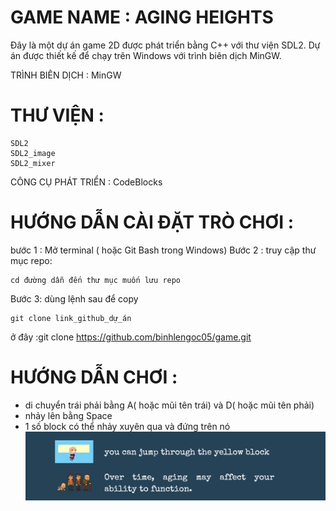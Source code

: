 #  GAME NAME : AGING HEIGHTS
Đây là một dự án game 2D được phát triển bằng C++ với thư viện SDL2. Dự án được thiết kế để chạy trên Windows với trình biên dịch MinGW.

TRÌNH BIÊN DỊCH : MinGW

# THƯ VIỆN :
```bass
SDL2
SDL2_image
SDL2_mixer
```
CÔNG CỤ PHÁT TRIỂN : CodeBlocks
# HƯỚNG DẪN CÀI ĐẶT TRÒ CHƠI :
bước 1 : Mở terminal ( hoặc Git Bash trong Windows)
Bước 2 : truy cập thư mục repo:
```bass
cd đường dẫn đến thư mục muốn lưu repo
```
Bước 3: dùng lệnh sau để copy
```bass
git clone link_github_dự_án

```
ở đây :git clone https://github.com/binhlengoc05/game.git
# HƯỚNG DẪN CHƠI :
  - di chuyển trái phải bằng A( hoặc mũi tên trái) và D( hoặc mũi tên phải)
  - nhảy lên bằng Space
  - 1 số block có thể nhảy xuyên qua và đứng trên nó
  ![Hướng dẫn](https://raw.githubusercontent.com/binhlengoc05/game/main/huongdan.png)

